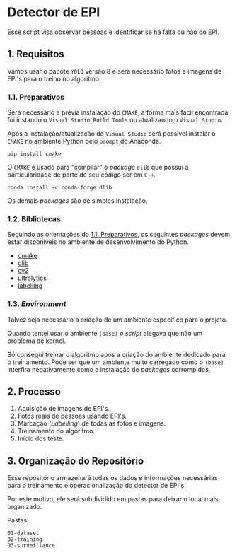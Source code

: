 # Detector de EPI

Esse script visa observar pessoas e identificar se há falta ou não do EPI.

## 1. Requisitos

Vamos usar o pacote `YOLO` versão 8 e será necessário fotos e imagens de EPI's para o treino no algoritmo.

### 1.1. Preparativos

Será necessário a prévia instalação do `CMAKE`, a forma mais fácil encontrada foi instando o `Visual Studio Build Tools` ou atualizando o `Visual Studio`.

Após a instalação/atualização do `Visual Studio` será possível instalar o `CMAKE` no ambiente Python pelo `prompt` do Anaconda.

```
pip install cmake
```

O `CMAKE` é usado para "compilar" o _package_ `dlib` que possui a particularidade de parte de seu código ser em `C++`.

```
conda install -c conda-forge dlib
```

Os demais _packages_ são de simples instalação.

### 1.2. Bibliotecas

Seguindo as orientações do [1.1. Preparativos](#11-preparativos), os seguintes _packages_ devem estar disponíveis no ambiente de desenvolvimento do Python.

* [cmake](https://pypi.org/project/cmake/)
* [dlib](https://pypi.org/project/dlib/)
* [cv2](https://pypi.org/project/opencv-python/)
* [ultralytics](https://pypi.org/project/ultralytics/)
* [labelimg](https://pypi.org/project/labelImg/)

### 1.3. _Environment_

Talvez seja necessário a criação de um ambiente específico para o projeto.

Quando tentei usar o ambiente `(base)` o _script_ alegava que não um problema de kernel.

Só consegui treinar o algoritmo após a criação do ambiente dedicado para o treinamento. Pode ser que um ambiente muito carregado como o `(base)` interfira negativamente como a instalação de _packages_ corrompidos.

## 2. Processo

1. Aquisição de imagens de EPI's.
2. Fotos reais de pessoas usando EPI's.
3. Marcação (_Labelling_) de todas as fotos e imagens.
4. Treinamento do algoritmo.
5. Início dos teste.

## 3. Organização do Repositório

Esse repositório armazenará todas os dados e informações necessárias para o treinamento e operacionalização do detector de EPI's.

Por este motivo, ele será subdividido em pastas para deixar o local mais organizado.

Pastas:

```
01-dataset
02-training
03-surveillance
```
